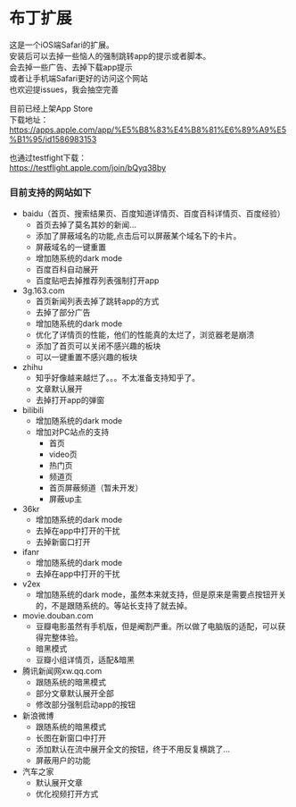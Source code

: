 # 布丁扩展

这是一个iOS端Safari的扩展。<br/>
安装后可以去掉一些恼人的强制跳转app的提示或者脚本。<br/>
会去掉一些广告、去掉下载app提示<br/>
或者让手机端Safari更好的访问这个网站<br/>
也欢迎提issues，我会抽空完善<br/>

目前已经上架App Store<br/>
下载地址：https://apps.apple.com/app/%E5%B8%83%E4%B8%81%E6%89%A9%E5%B1%95/id1586983153

也通过testfight下载：<br/>
https://testflight.apple.com/join/bQyq38by


### 目前支持的网站如下
- baidu（首页、搜索结果页、百度知道详情页、百度百科详情页、百度经验）
   - 首页去掉了莫名其妙的新闻...
   - 添加了屏蔽域名的功能,点击后可以屏蔽某个域名下的卡片。
   - 屏蔽域名的一键重置
   - 增加随系统的dark mode
   - 百度百科自动展开
   - 百度贴吧去掉推荐列表强制打开app
- 3g.163.com
   - 首页新闻列表去掉了跳转app的方式
   - 去掉了部分广告
   - 增加随系统的dark mode
   - 优化了详情页的性能，他们的性能真的太烂了，浏览器老是崩溃
   - 添加了首页可以关闭不感兴趣的板块
   - 可以一键重置不感兴趣的板块
- zhihu
   - 知乎好像越来越烂了。。。不太准备支持知乎了。 
   - 文章默认展开
   - 去掉打开app的弹窗
- bilibili
   - 增加随系统的dark mode
   - 增加对PC站点的支持 
      -  首页
      -  video页
      -  热门页
      -  频道页
      -  首页屏蔽频道（暂未开发）
      -  屏蔽up主
- 36kr
   - 增加随系统的dark mode
   - 去掉在app中打开的干扰
   - 去掉新窗口打开
- ifanr
   - 增加随系统的dark mode
   - 去掉在app中打开的干扰
- v2ex
   - 增加随系统的dark mode，虽然本来就支持，但是原来是需要点按钮开关的，不是跟随系统的。等站长支持了就去掉。  
- movie.douban.com 
   - 豆瓣电影虽然有手机版，但是阉割严重。所以做了电脑版的适配，可以获得完整体验。
   - 暗黑模式
   - 豆瓣小组详情页，适配&暗黑
- 腾讯新闻网xw.qq.com
   - 跟随系统的暗黑模式
   - 部分文章默认展开全部
   - 修改部分强制启动app的按钮
- 新浪微博
   - 跟随系统的暗黑模式
   - 长图在新窗口中打开
   - 添加默认在流中展开全文的按钮，终于不用反复横跳了... 
   - 屏蔽用户的功能
- 汽车之家
   - 默认展开文章
   - 优化视频打开方式

